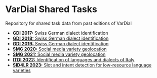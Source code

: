 # VarDial Shared Tasks

Repository for shared task data from past editions of VarDial

- **GDI 2017:** Swiss German dialect identification
- [**GDI 2018:** Swiss German dialect identification](GDI2018)
- [**GDI 2019:** Swiss German dialect identification](GDI2019)
- [**SMG 2020:** Social media variety geolocation](SMG2020)
- [**SMG 2021:** Social media variety geolocation](SMG2021)
- [**ITDI 2022:** Identification of languages and dialects of Italy](https://github.com/noe-eva/ITDI_2022/)
- [**SID4LR 2023:** Slot and intent detection for low-resource language varieties](https://bitbucket.org/robvanderg/sid4lr/src/master/)
  
